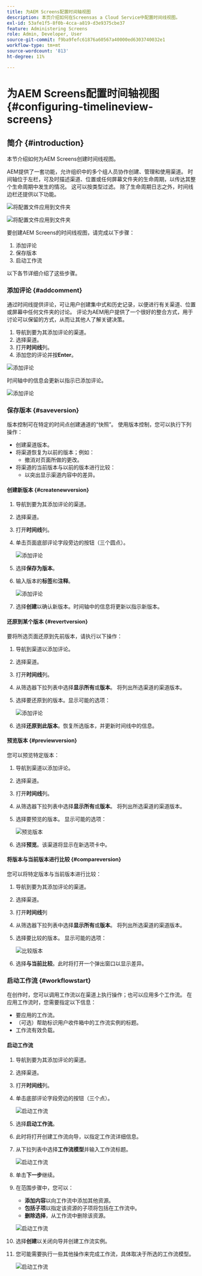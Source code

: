 ```yaml
---
title: 为AEM Screens配置时间轴视图
description: 本页介绍如何在Screensas a Cloud Service中配置时间线视图。
exl-id: 53afe1f5-8f0b-4cca-a819-d3e9375cbe37
feature: Administering Screens
role: Admin, Developer, User
source-git-commit: f9ba9fefc61876a60567a40000ed6303740032e1
workflow-type: tm+mt
source-wordcount: '813'
ht-degree: 11%

---
```


# 为AEM Screens配置时间轴视图 {#configuring-timelineview-screens}

## 简介 {#introduction}

本节介绍如何为AEM Screens创建时间线视图。

AEM提供了一套功能，允许组织中的多个组人员协作创建、管理和使用渠道。
时间轴位于左栏，可及时描述渠道、位置或任何屏幕文件夹的生命周期，以传达其整个生命周期中发生的情况。 这可以按类型过滤。
除了生命周期日志之外，时间线边栏还提供以下功能。

![将配置文件应用到文件夹](/help/screens-cloud/assets/configure/Screens-timeline1.jpg)

![将配置文件应用到文件夹](/help/screens-cloud/assets/configure/screens-timeline2.jpg)

要创建AEM Screens的时间线视图，请完成以下步骤：

1. 添加评论
1. 保存版本
1. 启动工作流

以下各节详细介绍了这些步骤。

### 添加评论 {#addcomment}

通过时间线提供评论，可让用户创建集中式和历史记录，以便进行有关渠道、位置或屏幕中任何文件夹的讨论。
评论为AEM用户提供了一个很好的整合方式，用于讨论可以保留的方式，从而让其他人了解关键决策。

1. 导航到要为其添加评论的渠道。
1. 选择渠道。
1. 打开&#x200B;**时间线**&#x200B;列。
1. 添加您的评论并按&#x200B;**Enter**。

![添加评论](/help/screens-cloud/assets/configure/screen-timeline3.jpg)

时间轴中的信息会更新以指示已添加评论。

![添加评论](/help/screens-cloud/assets/configure/screens-timeline4.jpg)

### 保存版本 {#saveversion}

版本控制可在特定的时间点创建通道的“快照”。 使用版本控制，您可以执行下列操作：
* 创建渠道版本。
* 将渠道恢复为以前的版本；例如：
   * 撤消对页面所做的更改。
* 将渠道的当前版本与以前的版本进行比较：
   * 以突出显示渠道内容中的差异。


#### 创建新版本 {#createnewversion}

1. 导航到要为其添加评论的渠道。
1. 选择渠道。
1. 打开&#x200B;**时间线**&#x200B;列。
1. 单击页面底部评论字段旁边的按钮（三个圆点）。

   ![添加评论](/help/screens-cloud/assets/configure/screens-timeline5.jpg)

1. 选择&#x200B;**保存为版本**。
1. 输入版本的&#x200B;**标签**&#x200B;和&#x200B;**注释**。

   ![添加评论](/help/screens-cloud/assets/configure/screens-timeline6.jpg)

1. 选择&#x200B;**创建**&#x200B;以确认新版本。时间轴中的信息将更新以指示新版本。

#### 还原到某个版本 {#revertversion}

要将所选页面还原到先前版本，请执行以下操作：

1. 导航到渠道以添加评论。
1. 选择渠道。
1. 打开&#x200B;**时间线**&#x200B;列。
1. 从筛选器下拉列表中选择&#x200B;**显示所有**&#x200B;或&#x200B;**版本**。 将列出所选渠道的渠道版本。
1. 选择要还原到的版本。显示可能的选项：

   ![添加评论](/help/screens-cloud/assets/configure/screens-timeline7.jpg)

1. 选择&#x200B;**还原到此版本**。恢复所选版本，并更新时间线中的信息。

#### 预览版本 {#previewversion}

您可以预览特定版本：

1. 导航到渠道以添加评论。
1. 选择渠道。
1. 打开&#x200B;**时间线**&#x200B;列。
1. 从筛选器下拉列表中选择&#x200B;**显示所有**&#x200B;或&#x200B;**版本**。 将列出所选渠道的渠道版本。
1. 选择要预览的版本。 显示可能的选项：

   ![预览版本](/help/screens-cloud/assets/configure/screens-timeline8.jpg)

1. 选择&#x200B;**预览**。该渠道将显示在新选项卡中。

#### 将版本与当前版本进行比较 {#compareversion}

您可以将特定版本与当前版本进行比较：

1. 导航到要为其添加评论的渠道。
1. 选择渠道。
1. 打开&#x200B;**时间线**&#x200B;列
1. 从筛选器下拉列表中选择&#x200B;**显示所有**&#x200B;或&#x200B;**版本**。 将列出所选渠道的渠道版本。
1. 选择要比较的版本。 显示可能的选项：

   ![比较版本](/help/screens-cloud/assets/configure/screens-timeline9.jpg)

1. 选择&#x200B;**与当前比较**。此时将打开一个弹出窗口以显示差异。

### 启动工作流 {#workflowstart}

在创作时，您可以调用工作流以在渠道上执行操作；也可以应用多个工作流。
在应用工作流时，您需要指定以下信息：

* 要应用的工作流。
* （可选）帮助标识用户收件箱中的工作流实例的标题。
* 工作流有效负载。

#### 启动工作流

1. 导航到要为其添加评论的渠道。
1. 选择渠道。
1. 打开&#x200B;**时间线**&#x200B;列。
1. 单击底部评论字段旁边的按钮（三个点）。

   ![启动工作流](/help/screens-cloud/assets/configure/screens-timeline10.jpg)

1. 选择&#x200B;**启动工作流**。
1. 此时将打开创建工作流向导，以指定工作流详细信息。
1. 从下拉列表中选择&#x200B;**工作流模型**&#x200B;并输入工作流标题。

   ![启动工作流](/help/screens-cloud/assets/configure/screens-timeline11.jpg)

1. 单击&#x200B;**下一步**&#x200B;继续。
1. 在范围步骤中，您可以：
   * **添加内容**&#x200B;以向工作流中添加其他资源。
   * **包括子项**&#x200B;以指定该资源的子项将包括在工作流中。
   * **删除选择**，从工作流中删除该资源。

   ![启动工作流](/help/screens-cloud/assets/configure/screens-timeline12.jpg)

1. 选择&#x200B;**创建**&#x200B;以关闭向导并创建工作流实例。
1. 您可能需要执行一些其他操作来完成工作流，具体取决于所选的工作流模型。

   ![启动工作流](/help/screens-cloud/assets/configure/screens-timeline13.jpg)
